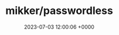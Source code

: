 ---
title: "mikker/passwordless"
link: "https://github.com/mikker/passwordless"
date: "2023-07-03 12:00:06 +0000"
description: "🗝 Authentication for your Rails app without the icky-ness of passwords"
category: "github"
---